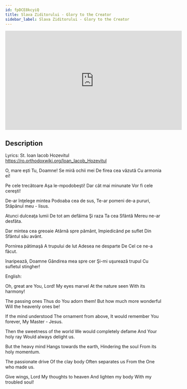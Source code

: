 ```yaml
---
id: fpDCE8kcyiQ
title: Slava Ziditorului - Glory to the Creator
sidebar_label: Slava Ziditorului - Glory to the Creator
---
```


<iframe
  width="560"
  height="315"
  src="https://www.youtube.com/embed/fpDCE8kcyiQ"
  title="YouTube video player"
  frameborder="0"
  allow="accelerometer; autoplay; clipboard-write; encrypted-media; gyroscope; picture-in-picture; web-share"
  referrerpolicy="strict-origin-when-cross-origin"
  allowfullscreen
></iframe>

## Description

Lyrics: St. Ioan Iacob Hozevitul
https://ro.orthodoxwiki.org/Ioan_Iacob_Hozevitul

O, mare eşti Tu, Doamne! 
Se miră ochii mei 
De firea cea văzută 
Cu armonia ei! 

Pe cele trecătoare 
Aşa le-mpodobeşti! 
Dar cât mai minunate 
Vor fi cele cereşti! 

De-ar înţelege mintea 
Podoaba cea de sus, 
Te-ar pomeni de-a pururi, 
Stăpânul meu - Iisus. 

Atunci dulceaţa lumii 
De tot am defăima 
Şi raza Ta cea Sfântă 
Mereu ne-ar desfăta. 

Dar mintea cea greoaie 
Atârnă spre pământ, 
împiedicând pe suflet 
Din Sfântul său avânt. 

Pornirea pătimaşă 
A trupului de lut 
Adesea ne desparte 
De Cel ce ne-a făcut. 

înaripează, Doamne 
Gândirea mea spre cer 
Şi-mi uşurează trupul 
Cu sufletul stingher! 

English:

Oh, great are You, Lord!
My eyes marvel
At the nature seen
With its harmony!

The passing ones
Thus do You adorn them!
But how much more wonderful
Will the heavenly ones be!

If the mind understood
The ornament from above,
It would remember You forever,
My Master - Jesus.

Then the sweetness of the world
We would completely defame
And Your holy ray
Would always delight us.

But the heavy mind
Hangs towards the earth,
Hindering the soul
From its holy momentum.

The passionate drive
Of the clay body
Often separates us
From the One who made us.

Give wings, Lord
My thoughts to heaven
And lighten my body
With my troubled soul!
